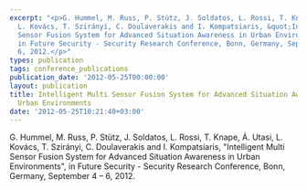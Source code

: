 ```yaml
---
excerpt: "<p>G. Hummel, M. Russ, P. Stütz, J. Soldatos, L. Rossi, T. Knape, Á. Utasi,
  L. Kovács, T. Szirányi, C. Doulaverakis and I. Kompatsiaris, &quot;Intelligent Multi
  Sensor Fusion System for Advanced Situation Awareness in Urban Environments&quot;,
  in Future Security - Security Research Conference, Bonn, Germany, September 4 &ndash;
  6, 2012.</p>"
types: publication
tags: conference_publications
publication_date: '2012-05-25T00:00:00'
layout: publication
title: Intelligent Multi Sensor Fusion System for Advanced Situation Awareness in
  Urban Environments
date: '2012-05-25T10:21:40+03:00'
---
```

<p>G. Hummel, M. Russ, P. Stütz, J. Soldatos, L. Rossi, T. Knape, Á. Utasi, L. Kovács, T. Szirányi, C. Doulaverakis and I. Kompatsiaris, &quot;Intelligent Multi Sensor Fusion System for Advanced Situation Awareness in Urban Environments&quot;, in Future Security - Security Research Conference, Bonn, Germany, September 4 &ndash; 6, 2012.</p>
